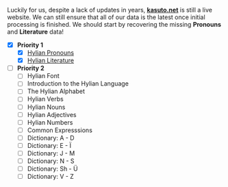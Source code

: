 Luckily for us, despite a lack of updates in years, **[kasuto.net](http://kasuto.net)** is still a live website. We can still ensure that all of our data is the latest once initial processing is finished. We should start by recovering the missing **Pronouns** and **Literature** data!

+ [x]  **Priority 1**
	+ [x] [Hylian Pronouns](archival/kasuto_hli/06-asonën)
	+ [x] [Hylian Literature](archival/kasuto_hli/11-lërdishe)

+ [ ] **Priority 2**
	+ [ ] Hylian Font
	+ [ ] Introduction to the Hylian Language
	+ [ ] The Hylian Alphabet
	+ [ ] Hylian Verbs
	+ [ ] Hylian Nouns
	+ [ ] Hylian Adjectives
	+ [ ] Hylian Numbers
	+ [ ] Common Expresssions
	+ [ ] Dictionary: A - D
	+ [ ] Dictionary: E - Ï
	+ [ ] Dictionary: J - M
	+ [ ] Dictionary: N - S
	+ [ ] Dictionary: Sh - Ü
	+ [ ] Dictionary: V - Z
